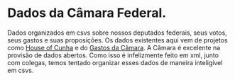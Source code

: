 # Dados da Câmara Federal.

Dados organizados em csvs sobre nossos deputados federais, seus votos, seus gastos e suas proposições. Os dados existentes aqui vem de projetos como [House of Cunha](www.houseofcunha.com.br) e do [Gastos da Câmara](https://github.com/nazareno/gastos-da-camara). A Câmara é excelente na provisão de dados abertos. Como isso é infelizmente feito em xml, junto com colegas, temos tentado organizar esses dados de maneira inteligível em csvs. 
